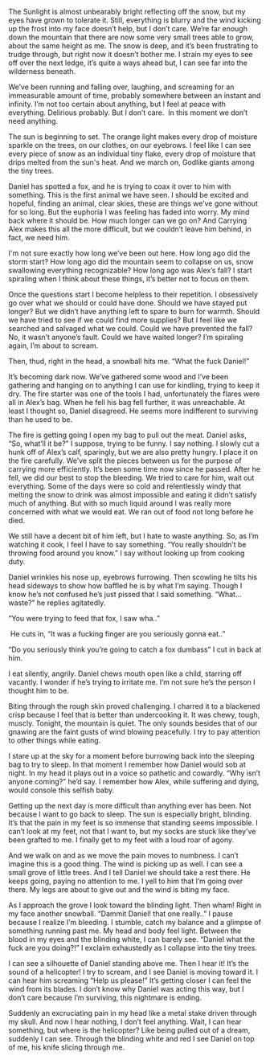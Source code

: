 The Sunlight is almost unbearably bright reflecting off the snow, but my eyes have grown to tolerate it. Still, everything is blurry and the wind kicking up the frost into my face doesn’t help, but I don’t care. We’re far enough down the mountain that there are now some very small trees able to grow, about the same height as me. The snow is deep, and it’s been frustrating to trudge through, but right now it doesn’t bother me. I strain my eyes to see off over the next ledge, it’s quite a ways ahead but, I can see far into the wilderness beneath.  

We’ve been running and falling over, laughing, and screaming for an immeasurable amount of time, probably somewhere between an instant and infinity. I’m not too certain about anything, but I feel at peace with everything. Delirious probably. But I don’t care.  In this moment we don’t need anything.  

The sun is beginning to set. The orange light makes every drop of moisture sparkle on the trees, on our clothes, on our eyebrows. I feel like I can see every piece of snow as an individual tiny flake, every drop of moisture that drips melted from the sun's heat. And we march on, Godlike giants among the tiny trees.  

Daniel has spotted a fox, and he is trying to coax it over to him with something. This is the first animal we have seen. I should be excited and hopeful, finding an animal, clear skies, these are things we’ve gone without for so long. But the euphoria I was feeling has faded into worry. My mind back where it should be. How much longer can we go on? And Carrying Alex makes this all the more difficult, but we couldn’t leave him behind, in fact, we need him. 

I'm not sure exactly how long we’ve been out here. How long ago did the storm start? How long ago did the mountain seem to collapse on us, snow swallowing everything recognizable? How long ago was Alex’s fall? I start spiraling when I think about these things, it’s better not to focus on them.  

Once the questions start I become helpless to their repetition. I obsessively go over what we should or could have done. Should we have stayed put longer? But we didn’t have anything left to spare to burn for warmth. Should we have tried to see if we could find more supplies? But I feel like we searched and salvaged what we could. Could we have prevented the fall? No, it wasn’t anyone’s fault. Could we have waited longer? I’m spiraling again, I’m about to scream. 

Then, thud, right in the head, a snowball hits me. “What the fuck Daniel!”  

It’s becoming dark now. We’ve gathered some wood and I’ve been gathering and hanging on to anything I can use for kindling, trying to keep it dry. The fire starter was one of the tools I had, unfortunately the flares were all in Alex’s bag. When he fell his bag fell further, it was unreachable. At least I thought so, Daniel disagreed. He seems more indifferent to surviving than he used to be. 

The fire is getting going I open my bag to pull out the meat. Daniel asks, “So, what’ll it be?” I suppose, trying to be funny. I say nothing. I slowly cut a hunk off of Alex’s calf, sparingly, but we are also pretty hungry. I place it on the fire carefully. We’ve split the pieces between us for the purpose of carrying more efficiently. It’s been some time now since he passed. After he fell, we did our best to stop the bleeding. We tried to care for him, wait out everything. Some of the days were so cold and relentlessly windy that melting the snow to drink was almost impossible and eating it didn’t satisfy much of anything. But with so much liquid around I was really more concerned with what we would eat. We ran out of food not long before he died.  

We still have a decent bit of him left, but I hate to waste anything. So, as I’m watching it cook, I feel I have to say something. “You really shouldn’t be throwing food around you know.” I say without looking up from cooking duty. 

Daniel wrinkles his nose up, eyebrows furrowing. Then scowling he tilts his head sideways to show how baffled he is by what I’m saying. Though I know he’s not confused he’s just pissed that I said something. “What... waste?” he replies agitatedly. 

“You were trying to feed that fox, I saw wha..”  

 He cuts in, “It was a fucking finger are you seriously gonna eat..” 

“Do you seriously think you’re going to catch a fox dumbass” I cut in back at him. 

I eat silently, angrily. Daniel chews mouth open like a child, starring off vacantly. I wonder if he’s trying to irritate me. I’m not sure he’s the person I thought him to be. 

Biting through the rough skin proved challenging. I charred it to a blackened crisp because I feel that is better than undercooking it. It was chewy, tough, muscly. Tonight, the mountain is quiet. The only sounds besides that of our gnawing are the faint gusts of wind blowing peacefully. I try to pay attention to other things while eating. 

I stare up at the sky for a moment before burrowing back into the sleeping bag to try to sleep. In that moment I remember how Daniel would sob at night. In my head it plays out in a voice so pathetic and cowardly. “Why isn’t anyone coming?” he’d say. I remember how Alex, while suffering and dying, would console this selfish baby. 

Getting up the next day is more difficult than anything ever has been. Not because I want to go back to sleep. The sun is especially bright, blinding. It’s that the pain in my feet is so immense that standing seems impossible. I can’t look at my feet, not that I want to, but my socks are stuck like they’ve been grafted to me. I finally get to my feet with a loud roar of agony.  

And we walk on and as we move the pain moves to numbness. I can’t imagine this is a good thing. The wind is picking up as well. I can see a small grove of little trees. And I tell Daniel we should take a rest there. He keeps going, paying no attention to me. I yell to him that I’m going over there. My legs are about to give out and the wind is biting my face.  

As I approach the grove I look toward the blinding light. Then wham! Right in my face another snowball. “Dammit Daniel! that one really..” I pause because I realize I’m bleeding. I stumble, catch my balance and a glimpse of something running past me. My head and body feel light. Between the blood in my eyes and the blinding white, I can barely see. “Daniel what the fuck are you doing?!” I exclaim exhaustedly as I collapse into the tiny trees. 

I can see a silhouette of Daniel standing above me. Then I hear it! It’s the sound of a helicopter! I try to scream, and I see Daniel is moving toward it. I can hear him screaming “Help us please!” It’s getting closer I can feel the wind from its blades. I don’t know why Daniel was acting this way, but I don’t care because I’m surviving, this nightmare is ending.  

Suddenly an excruciating pain in my head like a metal stake driven through my skull. And now I hear nothing, I don’t feel anything. Wait, I can hear something, but where is the helicopter? Like being pulled out of a dream, suddenly I can see. Through the blinding white and red I see Daniel on top of me, his knife slicing through me.